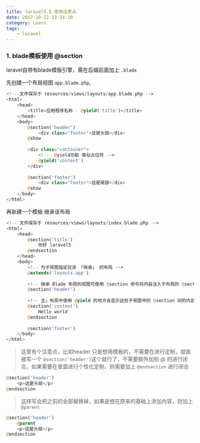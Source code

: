 ```yaml
---
title: laravel5.5 使用注意点
date: 2017-10-22 13:14:10
category: Learn
tags: 
    - laravel
---
```


<!-- more -->

### 1. blade模板使用 @section

laravel自带有blade模板引擎，需在后缀前面加上 `.blade`

先创建一个布局视图 `app.blade.php`,

```php
<!-- 文件保存于 resources/views/layouts/app.blade.php -->
<html>
    <head>
        <title>应用程序名称 - @yield('title')</title>
    </head>
    <body>
        @section('header')
            <div class="footer">这是头部</div>
        @show
        
        <div class="container">
            <!--  @yield功能 类似占位符 -->
            @yield('content')
        </div>
        
        @section('footer')
            <div class="footer">这是尾部</div>
        @show
    </body>
</html>
```
        
再新建一个模板 继承该布局
        
```php
<!-- 文件保存于 resources/views/layouts/index.blade.php -->
<html>
    <head>
        @section('title')
            你好 laravel5
        @endsection
    </head>
    <body>
        <!-- 为子视图指定应该 「继承」 的布局 -->
        @extends('layouts.app')
        
        <!-- 继承 Blade 布局的视图可使用 @section 命令将内容注入于布局的 @section 中 -->
        @section('header')
        
        <!-- 主」布局中使用 @yield 的地方会显示这些子视图中的 @section 间的内容 -->
        @section('content')
            Hello world
        @endsection
        
        @section('footer')
    </body>
</html>
```

> 这里有个注意点，比如header 只是想用模板的，不需要在进行定制，就直接写一个 `@section('header')`这个就行了，不需要额外加别 *@* 的进行闭合。如果需要在里面进行个性化定制，则需要加上 `@endsection` 进行闭合

```php
@section('header')
    <p>这是头部</p>
@endsection
```

> 这样写会把之前的全部替换掉，如果是想在原来的基础上添加内容，则加上 `@parent`

```php
@section('header')
    @parent
    <p>这是头部</p>
@endsection
```


